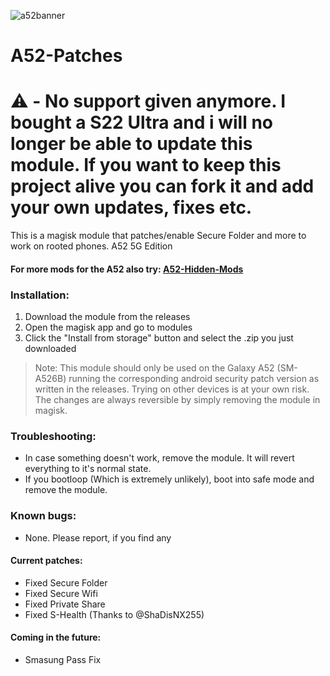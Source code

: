 ![a52banner](https://imgur.com/O4qKbcf.png)
# A52-Patches
# ⚠️ - No support given anymore. I bought a S22 Ultra and i will no longer be able to update this module. If you want to keep this project alive you can fork it and add your own updates, fixes etc.

This is a magisk module that patches/enable Secure Folder and more to work on rooted phones. A52 5G Edition

#### For more mods for the A52 also try: [A52-Hidden-Mods](https://github.com/Sloobot/A52-Hidden-Mods/)

### Installation:
1. Download the module from the releases
2. Open the magisk app and go to modules
3. Click the "Install from storage" button and select the .zip you just downloaded 

> Note: This module should only be used on the Galaxy A52 (SM-A526B) running the corresponding android security patch version as written in the releases. Trying on other devices is at your own risk.<br/>The changes are always reversible by simply removing the module in magisk.

### Troubleshooting:
- In case something doesn't work, remove the module. It will revert everything to it's normal state.
- If you bootloop (Which is extremely unlikely), boot into safe mode and remove the module.

### Known bugs:
- None. Please report, if you find any

#### Current patches:
- Fixed Secure Folder
- Fixed Secure Wifi
- Fixed Private Share
- Fixed S-Health (Thanks to @ShaDisNX255)

#### Coming in the future:
- Smasung Pass Fix
